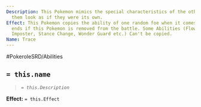 ```yaml
---
Description: This Pokemon mimics the special characteristics of the others, making
  them look as if they were its own.
Effect: This Pokemon copies the ability of one random foe when it comes out. Effect
  ends if this Pokemon is removed from the battle. Some Abilities (Flower Gift, Illusion,
  Imposter, Stance Change, Wonder Guard etc.) Can't be copied.
Name: Trace
---
```


#PokeroleSRD/Abilities

## `= this.name`

> *`= this.Description`*

**Effect:** `= this.Effect`